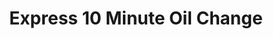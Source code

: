 ---
title: "Express 10 Minute Oil Change"
url: /fort-walton-beach/express-10-minute-oil-change/
shop: Autowerkstatt
---